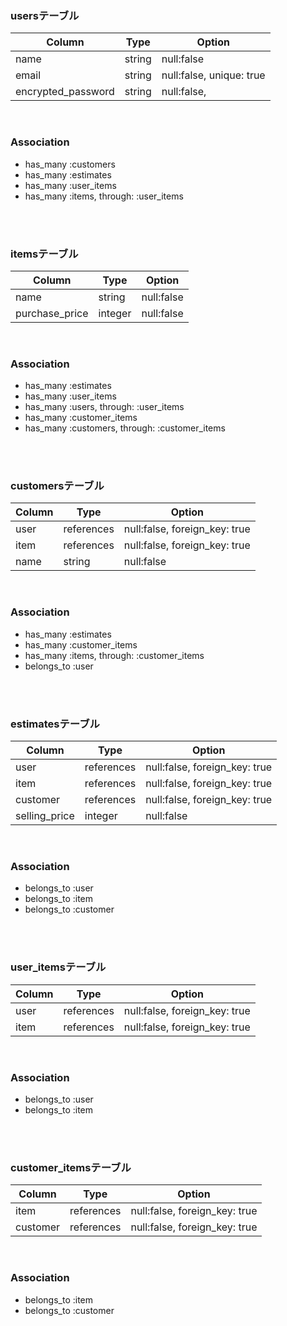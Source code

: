 ### usersテーブル
| Column             | Type   | Option                   |
| ------------------ | ------ | ------------------------ |
| name               | string | null:false               |
| email              | string | null:false, unique: true |
| encrypted_password | string | null:false,              |
<br>

### Association
- has_many :customers
- has_many :estimates
- has_many :user_items
- has_many :items, through: :user_items
<br>
<br>

### itemsテーブル
| Column                 | Type       | Option                        |
| ---------------------- | ---------- | ----------------------------- |
| name                   | string     | null:false                    |
| purchase_price         | integer    | null:false                    |
<br>

### Association
- has_many :estimates
- has_many :user_items
- has_many :users, through: :user_items
- has_many :customer_items
- has_many :customers, through: :customer_items
<br>
<br>

### customersテーブル
| Column        | Type       | Option                        |
| ------------- | ---------- | ----------------------------- |
| user          | references | null:false, foreign_key: true |
| item          | references | null:false, foreign_key: true |
| name          | string     | null:false                    |
<br>

### Association
- has_many :estimates
- has_many :customer_items
- has_many :items, through: :customer_items
- belongs_to :user
<br>
<br>

### estimatesテーブル
| Column        | Type       | Option                        |
| ------------- | ---------- | ----------------------------- |
| user          | references | null:false, foreign_key: true |
| item          | references | null:false, foreign_key: true |
| customer      | references | null:false, foreign_key: true |
| selling_price | integer    | null:false                    |
<br>

### Association
- belongs_to :user
- belongs_to :item
- belongs_to :customer
<br>
<br>

### user_itemsテーブル
| Column        | Type       | Option                        |
| ------------- | ---------- | ----------------------------- |
| user          | references | null:false, foreign_key: true |
| item          | references | null:false, foreign_key: true |
<br>

### Association
- belongs_to :user
- belongs_to :item
<br>
<br>

### customer_itemsテーブル
| Column        | Type       | Option                        |
| ------------- | ---------- | ----------------------------- |
| item          | references | null:false, foreign_key: true |
| customer      | references | null:false, foreign_key: true |
<br>

### Association
- belongs_to :item
- belongs_to :customer